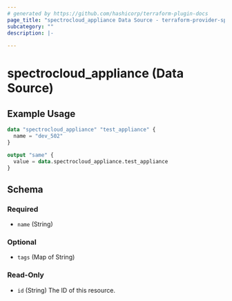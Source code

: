 ```yaml
---
# generated by https://github.com/hashicorp/terraform-plugin-docs
page_title: "spectrocloud_appliance Data Source - terraform-provider-spectrocloud"
subcategory: ""
description: |-
  
---
```


# spectrocloud_appliance (Data Source)



## Example Usage

```terraform
data "spectrocloud_appliance" "test_appliance" {
  name = "dev_502"
}

output "same" {
  value = data.spectrocloud_appliance.test_appliance
}
```

<!-- schema generated by tfplugindocs -->
## Schema

### Required

- `name` (String)

### Optional

- `tags` (Map of String)

### Read-Only

- `id` (String) The ID of this resource.


